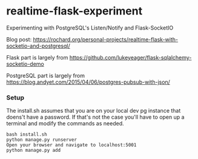 # realtime-flask-experiment
Experimenting with PostgreSQL's Listen/Notify and Flask-SocketIO

Blog post: https://rochard.org/personal-projects/realtime-flask-with-socketio-and-postgresql/

Flask part is largely from https://github.com/lukeyeager/flask-sqlalchemy-socketio-demo

PostgreSQL part is largely from https://blog.andyet.com/2015/04/06/postgres-pubsub-with-json/


### Setup
The install.sh assumes that you are on your local dev pg instance that doens't have a password. If that's not the case you'll have to open up a terminal and modify the commands as needed.
```
bash install.sh
python manage.py runserver
Open your browser and navigate to localhost:5001
python manage.py add
```
